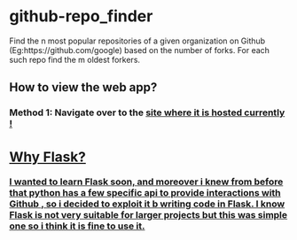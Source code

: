 <h1> github-repo_finder </h1>  Find the n most popular repositories of a given organization on Github (Eg:https://github.com/google) based on the number of forks. For each such repo find the m oldest forkers. 

 <h2>How to view the web app?</h2>
 <h3> Method 1: Navigate over to the <a href='https://asterisk007.pythonanywhere.com/'> site where it is hosted currently !

  <h2>Why Flask?</h2>  I wanted to learn Flask soon, and moreover i knew from before that python has a few specific api  to provide interactions with Github , so i decided to exploit it b writing code in Flask. I know Flask is not very suitable for larger projects but this was simple one so i think it is fine to use it.

